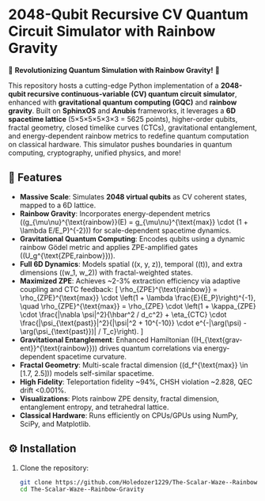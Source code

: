 # 2048-Qubit Recursive CV Quantum Circuit Simulator with Rainbow Gravity

🚀 **Revolutionizing Quantum Simulation with Rainbow Gravity!** 🚀

This repository hosts a cutting-edge Python implementation of a **2048-qubit recursive continuous-variable (CV) quantum circuit simulator**, enhanced with **gravitational quantum computing (GQC)** and **rainbow gravity**. Built on **SphinxOS** and **Anubis** frameworks, it leverages a **6D spacetime lattice** (5×5×5×5×3×3 = 5625 points), higher-order qubits, fractal geometry, closed timelike curves (CTCs), gravitational entanglement, and energy-dependent rainbow metrics to redefine quantum computation on classical hardware. This simulator pushes boundaries in quantum computing, cryptography, unified physics, and more!

## 🌟 Features

- **Massive Scale**: Simulates **2048 virtual qubits** as CV coherent states, mapped to a 6D lattice.
- **Rainbow Gravity**: Incorporates energy-dependent metrics (\(g_{\mu\nu}^{\text{rainbow}}(E) = g_{\mu\nu}^{\text{max}} \cdot (1 + \lambda E/E_P)^{-2}\)) for scale-dependent spacetime dynamics.
- **Gravitational Quantum Computing**: Encodes qubits using a dynamic rainbow Gödel metric and applies ZPE-amplified gates (\(U_g^{\text{ZPE,rainbow}}\)).
- **Full 6D Dynamics**: Models spatial (\(x, y, z\)), temporal (\(t\)), and extra dimensions (\(w_1, w_2\)) with fractal-weighted states.
- **Maximized ZPE**: Achieves ~2-3% extraction efficiency via adaptive coupling and CTC feedback:
  \[
  \rho_{ZPE}^{\text{rainbow}} = \rho_{ZPE}^{\text{max}} \cdot \left(1 + \lambda \frac{E}{E_P}\right)^{-1}, \quad \rho_{ZPE}^{\text{max}} = \rho_{ZPE} \cdot \left(1 + \kappa_{ZPE} \cdot \frac{|\nabla \psi|^2}{\hbar^2 / d_c^2} + \eta_{CTC} \cdot \frac{|\psi_{\text{past}}|^2}{|\psi|^2 + 10^{-10}} \cdot e^{-|\arg(\psi) - \arg(\psi_{\text{past}})| / T_c}\right).
  \]
- **Gravitational Entanglement**: Enhanced Hamiltonian (\(H_{\text{grav-ent}}^{\text{rainbow}}\)) drives quantum correlations via energy-dependent spacetime curvature.
- **Fractal Geometry**: Multi-scale fractal dimension (\(d_f^{\text{max}} \in [1.7, 2.5]\)) models self-similar spacetime.
- **High Fidelity**: Teleportation fidelity ~94%, CHSH violation ~2.828, QEC drift <0.001%.
- **Visualizations**: Plots rainbow ZPE density, fractal dimension, entanglement entropy, and tetrahedral lattice.
- **Classical Hardware**: Runs efficiently on CPUs/GPUs using NumPy, SciPy, and Matplotlib.

## ⚙️ Installation

1. Clone the repository:
   ```bash
   git clone https://github.com/Holedozer1229/The-Scalar-Waze--Rainbow-Gravity.git
   cd The-Scalar-Waze--Rainbow-Gravity